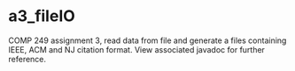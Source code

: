 # a3_fileIO
COMP 249 assignment 3, read data from file and generate a files containing IEEE, ACM and NJ citation format.
View associated javadoc for further reference.
